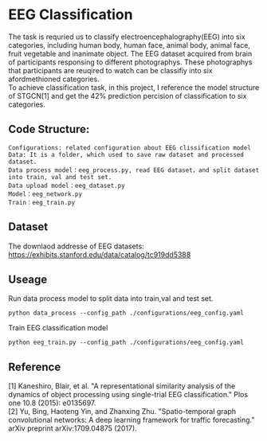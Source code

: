 # EEG Classification
The task is requried us to classify electroencephalography(EEG) into six categories, including human body, human face, animal body, animal face, fruit vegetable and inanimate object. The EEG dataset acquired from brain of participants responsing to different photographys. These photographys that participants are reuqired to watch can be classifiy into six afordmethioned categories.   
To achieve classification task, in this project, I reference the model structure of STGCN[1] and get the 42% prediction percision of classification to six categories. 

## Code Structure:
    Configurations: related configuration about EEG clissification model
    Data: It is a folder, which used to save raw dataset and processed dataset.
    Data process model：eeg_process.py, read EEG dataset，and split dataset into train, val and test set.
    Data upload model：eeg_dataset.py 
    Model：eeg_network.py
    Train：eeg_train.py

## Dataset
   The downlaod addresse of EEG datasets:  
   https://exhibits.stanford.edu/data/catalog/tc919dd5388

## Useage
   
   Run data process model to split data into train,val and test set.  
   ```
   python data_process --config_path ./configurations/eeg_config.yaml
   ```
   Train EEG classification model  
   ```
   python eeg_train.py --config_path ./configurations/eeg_config.yaml
   ```



## Reference
[1] Kaneshiro, Blair, et al. "A representational similarity analysis of the dynamics of object processing using single-trial EEG classification." Plos one 10.8 (2015): e0135697.  
[2] Yu, Bing, Haoteng Yin, and Zhanxing Zhu. "Spatio-temporal graph convolutional networks: A deep learning framework for traffic forecasting." arXiv preprint arXiv:1709.04875 (2017).
